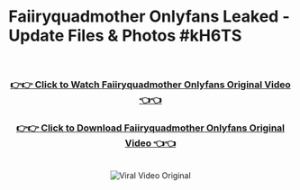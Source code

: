 # Faiiryquadmother Onlyfans Leaked - Update Files & Photos #kH6TS


<br>
<div align="center">
<h3><a href="https://links2leaks.com/faiiryquadmother" rel="nofollow">👉👉 Click to Watch Faiiryquadmother Onlyfans Original Video 👈👈</a></h3>
<h3><a href="https://links2leaks.com/faiiryquadmother" rel="nofollow">👉👉 Click to Download Faiiryquadmother Onlyfans Original Video 👈👈</a></h3>
<br>
<a href="https://links2leaks.com/faiiryquadmother" rel="nofollow"><img src="https://i.ibb.co/Gkj2r4b/banner.png" alt="Viral Video Original" style="max-width: 100%; display: inline-block;" data-target="animated-image.originalImage"></a>
</div>